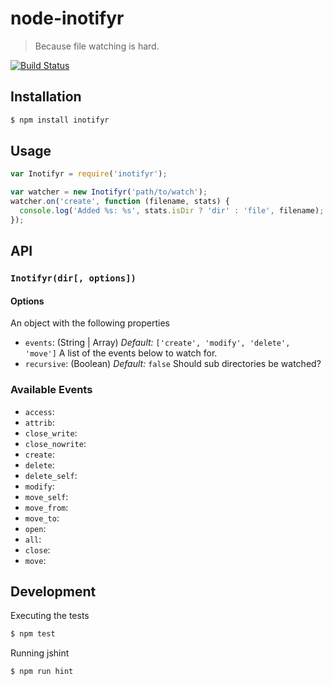 # node-inotifyr

> Because file watching is hard.


[![Build Status](https://travis-ci.org/Dignifiedquire/node-inotifyr.png?branch=master)](https://travis-ci.org/Dignifiedquire/node-inotifyr)

## Installation

```bash
$ npm install inotifyr
```

## Usage

```js
var Inotifyr = require('inotifyr');

var watcher = new Inotifyr('path/to/watch');
watcher.on('create', function (filename, stats) {
  console.log('Added %s: %s', stats.isDir ? 'dir' : 'file', filename);
});
```


## API

### `Inotifyr(dir[, options])`

#### Options

An object with the following properties

* `events`: (String | Array) *Default:* `['create', 'modify', 'delete', 'move']`
   A list of the events below to watch for.
* `recursive`: (Boolean) *Default:* `false`
  Should sub directories be watched?

### Available Events

* `access`:
* `attrib`:
* `close_write`:
* `close_nowrite`:
* `create`:
* `delete`:
* `delete_self`:
* `modify`:
* `move_self`:
* `move_from`:
* `move_to`:
* `open`:
* `all`:
* `close`:
* `move`:

## Development

Executing the tests

```bash
$ npm test
```

Running jshint

```bash
$ npm run hint
```
